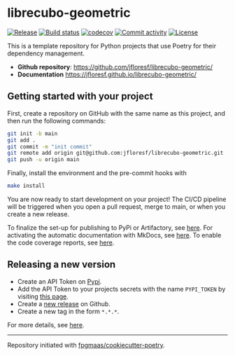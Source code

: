 # librecubo-geometric

[![Release](https://img.shields.io/github/v/release/jfloresf/librecubo-geometric)](https://img.shields.io/github/v/release/jfloresf/librecubo-geometric)
[![Build status](https://img.shields.io/github/actions/workflow/status/jfloresf/librecubo-geometric/main.yml?branch=main)](https://github.com/jfloresf/librecubo-geometric/actions/workflows/main.yml?query=branch%3Amain)
[![codecov](https://codecov.io/gh/jfloresf/librecubo-geometric/branch/main/graph/badge.svg)](https://codecov.io/gh/jfloresf/librecubo-geometric)
[![Commit activity](https://img.shields.io/github/commit-activity/m/jfloresf/librecubo-geometric)](https://img.shields.io/github/commit-activity/m/jfloresf/librecubo-geometric)
[![License](https://img.shields.io/github/license/jfloresf/librecubo-geometric)](https://img.shields.io/github/license/jfloresf/librecubo-geometric)

This is a template repository for Python projects that use Poetry for their dependency management.

- **Github repository**: <https://github.com/jfloresf/librecubo-geometric/>
- **Documentation** <https://jfloresf.github.io/librecubo-geometric/>

## Getting started with your project

First, create a repository on GitHub with the same name as this project, and then run the following commands:

```bash
git init -b main
git add .
git commit -m "init commit"
git remote add origin git@github.com:jfloresf/librecubo-geometric.git
git push -u origin main
```

Finally, install the environment and the pre-commit hooks with

```bash
make install
```

You are now ready to start development on your project!
The CI/CD pipeline will be triggered when you open a pull request, merge to main, or when you create a new release.

To finalize the set-up for publishing to PyPi or Artifactory, see [here](https://fpgmaas.github.io/cookiecutter-poetry/features/publishing/#set-up-for-pypi).
For activating the automatic documentation with MkDocs, see [here](https://fpgmaas.github.io/cookiecutter-poetry/features/mkdocs/#enabling-the-documentation-on-github).
To enable the code coverage reports, see [here](https://fpgmaas.github.io/cookiecutter-poetry/features/codecov/).

## Releasing a new version

- Create an API Token on [Pypi](https://pypi.org/).
- Add the API Token to your projects secrets with the name `PYPI_TOKEN` by visiting [this page](https://github.com/jfloresf/librecubo-geometric/settings/secrets/actions/new).
- Create a [new release](https://github.com/jfloresf/librecubo-geometric/releases/new) on Github.
- Create a new tag in the form `*.*.*`.

For more details, see [here](https://fpgmaas.github.io/cookiecutter-poetry/features/cicd/#how-to-trigger-a-release).

---

Repository initiated with [fpgmaas/cookiecutter-poetry](https://github.com/fpgmaas/cookiecutter-poetry).
